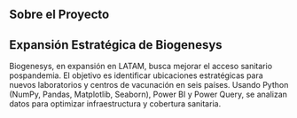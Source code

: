 ## Sobre el Proyecto


## Expansión Estratégica de Biogenesys
Biogenesys, en expansión en LATAM, busca mejorar el acceso sanitario pospandemia. El objetivo es identificar ubicaciones estratégicas para nuevos laboratorios y centros de vacunación en seis países. Usando Python (NumPy, Pandas, Matplotlib, Seaborn), Power BI y Power Query, se analizan datos para optimizar infraestructura y cobertura sanitaria.
